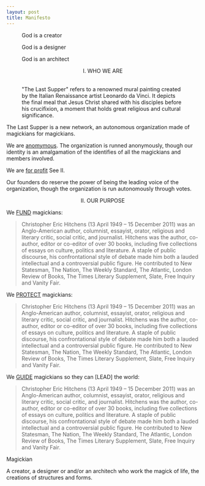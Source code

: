 ```yaml
---
layout: post
title: Manifesto
---
```


<!-- Intro -->
<figure>
  <figcaption>
    God is a creator
  </figcaption>
</figure>

<figure>
  <figcaption>
    God is a designer
  </figcaption>
</figure>

<figure>
  <figcaption>
    God is an architect
  </figcaption>
</figure>

<!-- Intro -->

<center>I. WHO WE ARE</center>

<br/>

<figure>
  <figcaption>
    "The Last Supper" refers to a renowned mural painting created by the Italian Renaissance artist Leonardo da Vinci. It depicts the final meal that Jesus Christ shared with his disciples before his crucifixion, a moment that holds great religious and cultural significance.
  </figcaption>
</figure>

<p>The Last Supper is a new network, an autonomous organization made of magickians for magickians.</p>

<p>We are <u>anomymous</u>. The organization is runned anonymously, though our identity is an amalgamation of the identifies of all the magickians and members involved.</p>

<p>We are <u>for profit</u> See II.</p>

<p>Our founders do reserve the power of being the leading voice of the organization, though the organization is run autonomously through votes.</p>


<center>II. OUR PURPOSE</center>

We [FUND](https://en.wikipedia.org/wiki/Christopher_Hitchens) magickians:

>Christopher Eric Hitchens (13 April 1949 – 15 December 2011) was an Anglo-American author, columnist, essayist, orator, religious and literary critic, social critic, and journalist. Hitchens was the author, co-author, editor or co-editor of over 30 books, including five collections of essays on culture, politics and literature. A staple of public discourse, his confrontational style of debate made him both a lauded intellectual and a controversial public figure. He contributed to New Statesman, The Nation, The Weekly Standard, The Atlantic, London Review of Books, The Times Literary Supplement, Slate, Free Inquiry and Vanity Fair.

We [PROTECT](https://en.wikipedia.org/wiki/Christopher_Hitchens) magickians:

>Christopher Eric Hitchens (13 April 1949 – 15 December 2011) was an Anglo-American author, columnist, essayist, orator, religious and literary critic, social critic, and journalist. Hitchens was the author, co-author, editor or co-editor of over 30 books, including five collections of essays on culture, politics and literature. A staple of public discourse, his confrontational style of debate made him both a lauded intellectual and a controversial public figure. He contributed to New Statesman, The Nation, The Weekly Standard, The Atlantic, London Review of Books, The Times Literary Supplement, Slate, Free Inquiry and Vanity Fair.

We [GUIDE](https://en.wikipedia.org/wiki/Christopher_Hitchens) magickians so they can [LEAD] the world:
>Christopher Eric Hitchens (13 April 1949 – 15 December 2011) was an Anglo-American author, columnist, essayist, orator, religious and literary critic, social critic, and journalist. Hitchens was the author, co-author, editor or co-editor of over 30 books, including five collections of essays on culture, politics and literature. A staple of public discourse, his confrontational style of debate made him both a lauded intellectual and a controversial public figure. He contributed to New Statesman, The Nation, The Weekly Standard, The Atlantic, London Review of Books, The Times Literary Supplement, Slate, Free Inquiry and Vanity Fair.



Magickian

A creator, a designer or and/or an architech who work the magick of life, the creations of structures and forms.